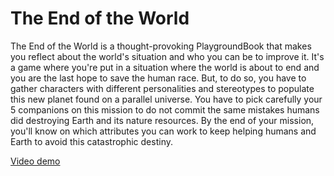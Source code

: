 # The End of the World

The End of the World is a thought-provoking PlaygroundBook that makes you reflect about the world's situation and who you can be to improve it. It's a game where you're put in a situation where the world is about to end and you are the last hope to save the human race. But, to do so, you have to gather characters with different personalities and stereotypes to populate this new planet found on a parallel universe. You have to pick carefully your 5 companions on this mission to do not commit the same mistakes humans did destroying Earth and its nature resources. By the end of your mission, you'll know on which attributes you can work to keep helping humans and Earth to avoid this catastrophic destiny.

[Video demo](https://www.youtube.com/watch?v=QHOq6JCv66E&feature=youtu.be)

